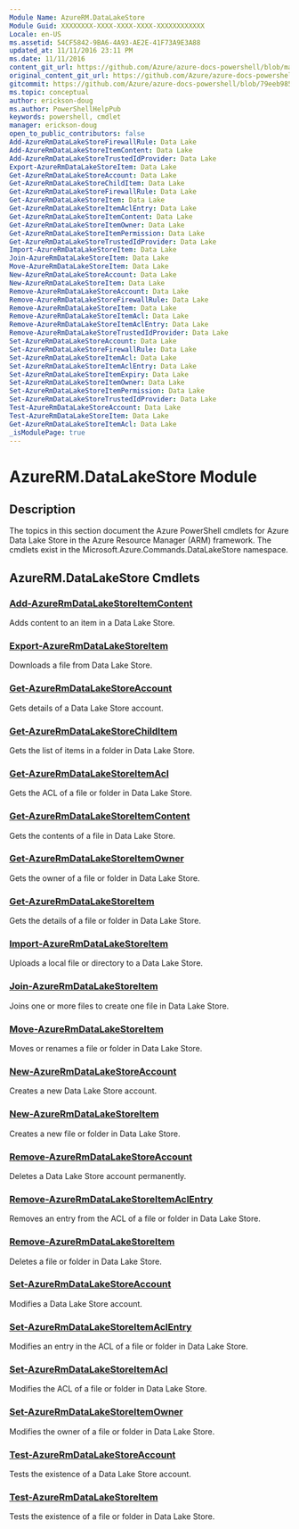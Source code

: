 ```yaml
---
Module Name: AzureRM.DataLakeStore
Module Guid: XXXXXXXX-XXXX-XXXX-XXXX-XXXXXXXXXXXX
Locale: en-US
ms.assetid: 54CF5842-9BA6-4A93-AE2E-41F73A9E3A88
updated_at: 11/11/2016 23:11 PM
ms.date: 11/11/2016
content_git_url: https://github.com/Azure/azure-docs-powershell/blob/master/azureps-cmdlets-docs/ResourceManager/AzureRM.DataLakeStore/v2.1.0/AzureRM.DataLakeStore.md
original_content_git_url: https://github.com/Azure/azure-docs-powershell/blob/master/azureps-cmdlets-docs/ResourceManager/AzureRM.DataLakeStore/v2.1.0/AzureRM.DataLakeStore.md
gitcommit: https://github.com/Azure/azure-docs-powershell/blob/79eeb985ea480979357fb4695832a0c3d29a48bf
ms.topic: conceptual
author: erickson-doug
ms.author: PowerShellHelpPub
keywords: powershell, cmdlet
manager: erickson-doug
open_to_public_contributors: false
Add-AzureRmDataLakeStoreFirewallRule: Data Lake
Add-AzureRmDataLakeStoreItemContent: Data Lake
Add-AzureRmDataLakeStoreTrustedIdProvider: Data Lake
Export-AzureRmDataLakeStoreItem: Data Lake
Get-AzureRmDataLakeStoreAccount: Data Lake
Get-AzureRmDataLakeStoreChildItem: Data Lake
Get-AzureRmDataLakeStoreFirewallRule: Data Lake
Get-AzureRmDataLakeStoreItem: Data Lake
Get-AzureRmDataLakeStoreItemAclEntry: Data Lake
Get-AzureRmDataLakeStoreItemContent: Data Lake
Get-AzureRmDataLakeStoreItemOwner: Data Lake
Get-AzureRmDataLakeStoreItemPermission: Data Lake
Get-AzureRmDataLakeStoreTrustedIdProvider: Data Lake
Import-AzureRmDataLakeStoreItem: Data Lake
Join-AzureRmDataLakeStoreItem: Data Lake
Move-AzureRmDataLakeStoreItem: Data Lake
New-AzureRmDataLakeStoreAccount: Data Lake
New-AzureRmDataLakeStoreItem: Data Lake
Remove-AzureRmDataLakeStoreAccount: Data Lake
Remove-AzureRmDataLakeStoreFirewallRule: Data Lake
Remove-AzureRmDataLakeStoreItem: Data Lake
Remove-AzureRmDataLakeStoreItemAcl: Data Lake
Remove-AzureRmDataLakeStoreItemAclEntry: Data Lake
Remove-AzureRmDataLakeStoreTrustedIdProvider: Data Lake
Set-AzureRmDataLakeStoreAccount: Data Lake
Set-AzureRmDataLakeStoreFirewallRule: Data Lake
Set-AzureRmDataLakeStoreItemAcl: Data Lake
Set-AzureRmDataLakeStoreItemAclEntry: Data Lake
Set-AzureRmDataLakeStoreItemExpiry: Data Lake
Set-AzureRmDataLakeStoreItemOwner: Data Lake
Set-AzureRmDataLakeStoreItemPermission: Data Lake
Set-AzureRmDataLakeStoreTrustedIdProvider: Data Lake
Test-AzureRmDataLakeStoreAccount: Data Lake
Test-AzureRmDataLakeStoreItem: Data Lake
Get-AzureRmDataLakeStoreItemAcl: Data Lake
_isModulePage: true
---
```


# AzureRM.DataLakeStore Module
## Description
The topics in this section document the Azure PowerShell cmdlets for Azure Data Lake Store in the Azure Resource Manager (ARM) framework. The cmdlets exist in the Microsoft.Azure.Commands.DataLakeStore namespace.

## AzureRM.DataLakeStore Cmdlets
### [Add-AzureRmDataLakeStoreItemContent](./Add-AzureRmDataLakeStoreItemContent.md)
Adds content to an item in a Data Lake Store.


### [Export-AzureRmDataLakeStoreItem](./Export-AzureRmDataLakeStoreItem.md)
Downloads a file from Data Lake Store.


### [Get-AzureRmDataLakeStoreAccount](./Get-AzureRmDataLakeStoreAccount.md)
Gets details of a Data Lake Store account.


### [Get-AzureRmDataLakeStoreChildItem](./Get-AzureRmDataLakeStoreChildItem.md)
Gets the list of items in a folder in Data Lake Store.


### [Get-AzureRmDataLakeStoreItemAcl](./Get-AzureRmDataLakeStoreItemAcl.md)
Gets the ACL of a file or folder in Data Lake Store.


### [Get-AzureRmDataLakeStoreItemContent](./Get-AzureRmDataLakeStoreItemContent.md)
Gets the contents of a file in Data Lake Store.


### [Get-AzureRmDataLakeStoreItemOwner](./Get-AzureRmDataLakeStoreItemOwner.md)
Gets the owner of a file or folder in Data Lake Store.


### [Get-AzureRmDataLakeStoreItem](./Get-AzureRmDataLakeStoreItem.md)
Gets the details of a file or folder in Data Lake Store.


### [Import-AzureRmDataLakeStoreItem](./Import-AzureRmDataLakeStoreItem.md)
Uploads a local file or directory to a Data Lake Store.


### [Join-AzureRmDataLakeStoreItem](./Join-AzureRmDataLakeStoreItem.md)
Joins one or more files to create one file in Data Lake Store.


### [Move-AzureRmDataLakeStoreItem](./Move-AzureRmDataLakeStoreItem.md)
Moves or renames a file or folder in Data Lake Store.


### [New-AzureRmDataLakeStoreAccount](./New-AzureRmDataLakeStoreAccount.md)
Creates a new Data Lake Store account.


### [New-AzureRmDataLakeStoreItem](./New-AzureRmDataLakeStoreItem.md)
Creates a new file or folder in Data Lake Store.


### [Remove-AzureRmDataLakeStoreAccount](./Remove-AzureRmDataLakeStoreAccount.md)
Deletes a Data Lake Store account permanently.


### [Remove-AzureRmDataLakeStoreItemAclEntry](./Remove-AzureRmDataLakeStoreItemAclEntry.md)
Removes an entry from the ACL of a file or folder in Data Lake Store.


### [Remove-AzureRmDataLakeStoreItem](./Remove-AzureRmDataLakeStoreItem.md)
Deletes a file or folder in Data Lake Store.


### [Set-AzureRmDataLakeStoreAccount](./Set-AzureRmDataLakeStoreAccount.md)
Modifies a Data Lake Store account.


### [Set-AzureRmDataLakeStoreItemAclEntry](./Set-AzureRmDataLakeStoreItemAclEntry.md)
Modifies an entry in the ACL of a file or folder in Data Lake Store.


### [Set-AzureRmDataLakeStoreItemAcl](./Set-AzureRmDataLakeStoreItemAcl.md)
Modifies the ACL of a file or folder in Data Lake Store.


### [Set-AzureRmDataLakeStoreItemOwner](./Set-AzureRmDataLakeStoreItemOwner.md)
Modifies the owner of a file or folder in Data Lake Store.


### [Test-AzureRmDataLakeStoreAccount](./Test-AzureRmDataLakeStoreAccount.md)
Tests the existence of a Data Lake Store account.


### [Test-AzureRmDataLakeStoreItem](./Test-AzureRmDataLakeStoreItem.md)
Tests the existence of a file or folder in Data Lake Store.



